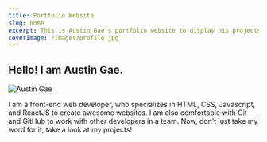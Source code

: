 ```yaml
---
title: Portfolio Website
slug: home
excerpt: This is Austin Gae's portfolio website to display his projects.
coverImage: /images/profile.jpg
---
```


## Hello! I am Austin Gae.

![Austin Gae](/images/profile.jpg)

I am a front-end web developer, who specializes in HTML, CSS, Javascript, and ReactJS to create awesome websites. I am also comfortable with Git and GitHub to work with other developers in a team. Now, don't just take my word for it, take a look at my projects!